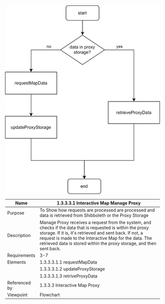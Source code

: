 ![1.3 Storage](TeamOneFiles/1.3.3.3.1%20Manage%20Proxy.svg)

| Name | 1.3.3.3.1 Interactive Map Manage Proxy|
| ----------- | ----------- |
| Purpose | To Show how requests are processed are processed and data is retrieved from Shibboleth or the Proxy Storage  |
| Description | Manage Proxy receives a request from the system, and checks if the data that is requested is within the proxy storage. If it is, it's retrieved and sent back. If not, a request is made to the Interactive Map for the data. The retrieved data is stored within the proxy storage, and then sent back. |
| Requirements | 3-7 |
| Elements | 1.3.3.3.1.1 requestMapData |
|          | 1.3.3.3.1.2 updateProxyStorage |
|          | 1.3.3.3.1.3 retriveProxyData |
| Referenced by | 1.3.3.3 Interactive Map Proxy |
| Viewpoint | Flowchart |
